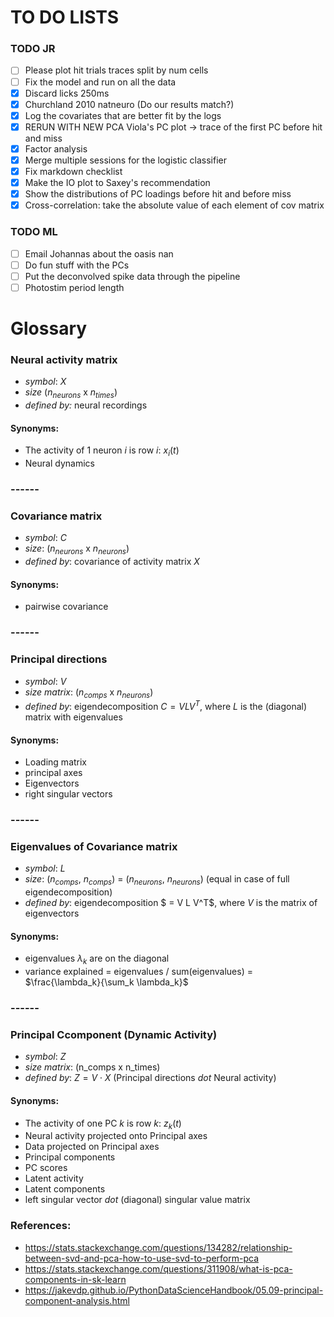 # TO DO LISTS

### TODO JR
- [ ] Please plot hit trials traces split by num cells
- [ ] Fix the model and run on all the data
- [x] Discard licks 250ms 
- [x] Churchland 2010 natneuro (Do our results match?)
- [x] Log the covariates that are better fit by the logs
- [x] RERUN WITH NEW PCA Viola's PC plot -> trace of the first PC before hit and miss
- [x] Factor analysis
- [x] Merge multiple sessions for the logistic classifier
- [x] Fix markdown checklist
- [x] Make the IO plot to Saxey's recommendation 
- [x] Show the distributions of PC loadings before hit and before miss 
- [x] Cross-correlation: take the absolute value of each element of cov matrix 

### TODO ML
- [ ] Email Johannas about the oasis nan
- [ ] Do fun stuff with the PCs
- [ ] Put the deconvolved spike data through the pipeline
- [ ] Photostim period length

# Glossary 

### Neural activity matrix 
* *symbol*: $X$
* *size* ($n_{neurons}$ x $n_{times}$)
* *defined by:* neural recordings

#### Synonyms:
* The activity of 1 neuron $i$ is row $i$: $x_i(t)$
* Neural dynamics

### ------

### Covariance matrix
* *symbol*: $C$
* *size*: ($n_{neurons}$ x $n_{neurons}$)
* *defined by*: covariance of activity matrix $X$

#### Synonyms:
* pairwise covariance

### ------


### Principal directions
* *symbol*: $V$
* *size matrix*: ($n_{comps}$ x $n_{neurons}$)
* *defined by*: eigendecomposition $C = V L V^T$, where $L$ is the (diagonal) matrix with eigenvalues

#### Synonyms:
* Loading matrix
* principal axes
* Eigenvectors
* right singular vectors

### ------


### Eigenvalues of Covariance matrix
* *symbol*: $L$
* *size*: ($n_{comps}$, $n_{comps}$) = ($n_{neurons}$, $n_{neurons}$) (equal in case of full eigendecomposition)
* *defined by*: eigendecomposition $ = V L V^T$, where $V$ is the matrix of eigenvectors

#### Synonyms:
* eigenvalues $\lambda_k$ are on the diagonal 
* variance explained = eigenvalues / sum(eigenvalues) = $\frac{\lambda_k}{\sum_k \lambda_k}$

### ------


### Principal Ccomponent (Dynamic Activity)
* *symbol*: $Z$
* *size matrix*: (n_comps x n_times)
* *defined by*: $Z = V \cdot X$ (Principal directions _dot_ Neural activity)

#### Synonyms:
* The activity of one PC $k$ is row $k$: $z_k(t)$
* Neural activity projected onto Principal axes
* Data projected on Principal axes
* Principal components
* PC scores
* Latent activity
* Latent components
* left singular vector _dot_ (diagonal) singular value matrix



### References:
* https://stats.stackexchange.com/questions/134282/relationship-between-svd-and-pca-how-to-use-svd-to-perform-pca
* https://stats.stackexchange.com/questions/311908/what-is-pca-components-in-sk-learn
* https://jakevdp.github.io/PythonDataScienceHandbook/05.09-principal-component-analysis.html
